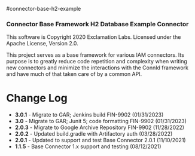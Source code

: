 #connector-base-h2-example
### Connector Base Framework H2 Database Example Connector

This software is Copyright 2020 Exclamation Labs.  Licensed under the Apache License, Version 2.0.

This project serves as a base framework for various IAM connectors.  Its purpose
is to greatly reduce code repetition and complexity when writing new connectors
and minimize the interactions with the ConnId framework and have much of that
taken care of by a common API.

# Change Log

+ **3.0.1** - Migrate to GAR; Jenkins build FIN-9902 (01/31/2023)
+ **3.0** - Migrate to GAR; Junit 5; code formatting FIN-9902 (01/31/2023)
+ **2.0.3** - Migrate to Google Archive Repository FIN-9902 (11/28/2022)
+ **2.0.2** - Updated build.gradle with Artifactory auth (03/28/2022) 
+ **2.0.1** - Updated to support and test Base Connector 2.0.1 (11/10/2021) 
+ **1.1.5** - Base Connector 1.x support and testing (08/12/2021)